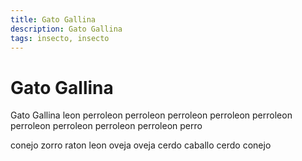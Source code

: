 ```yaml
---
title: Gato Gallina
description: Gato Gallina
tags: insecto, insecto
---
```


# Gato Gallina

Gato Gallina leon perroleon perroleon perroleon perroleon perroleon perroleon perroleon perroleon perroleon perro

conejo zorro raton leon oveja oveja cerdo caballo cerdo conejo
